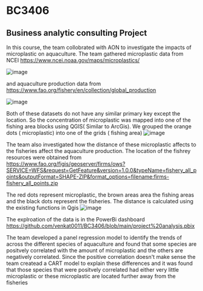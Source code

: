 # BC3406

<!-- ABOUT THE PROJECT -->
## Business analytic consulting Project

In this course, the team collobrated with AON to investigate the impacts of microplastic on aquaculture.
The team gathered microplastic data from NCEI https://www.ncei.noaa.gov/maps/microplastics/ 

![image](https://user-images.githubusercontent.com/76080326/200113906-1b8c91e9-38ea-4819-8aa6-319c802762e1.png)

and aquaculture production data from https://www.fao.org/fishery/en/collection/global_production

![image](https://user-images.githubusercontent.com/76080326/200113896-ad599ba4-dae9-4807-8511-a39169edab96.png)


Both of these datasets do not have any similar primary key except the location. So the concentration of microplastic was mapped into one of the fishing area blocks using QGIS( Similar to ArcGis). We grouped the orange dots ( microplastic) into one of the grids ( fishing area)
![image](https://user-images.githubusercontent.com/76080326/200113952-90dea3b9-b738-49c5-88bb-c252aebfa8db.png)


The team also investigated how the distance of these microplastic affects to the fisheries affect the aquaculture production. The location of the fishrey resources were obtained from https://www.fao.org/figis/geoserver/firms/ows?SERVICE=WFS&request=GetFeature&version=1.0.0&typeName=fishery_all_points&outputFormat=SHAPE-ZIP&format_options=filename:firms-fishery_all_points.zip

The red dots represent microplastic, the brown areas area the fishing areas and the black dots represent the fisheries. The distance is calculated using the existing functions in Qgis
![image](https://user-images.githubusercontent.com/76080326/200114039-c2e629ec-535f-458f-bdd0-05cc94430002.png)














The explroation of the data is in the PowerBi dashboard  https://github.com/venkat0011/BC3406/blob/main/project%20analysis.pbix

The team developed a panel regression model to identify the trends of across the different species of aquaculture and found that some species are positvely correlated with the amount of microplastic and the others are negatively correlated. Since the positive correlation doesn't make sense the team createad a CART model to explain these differences and it was found that those species that were positvely correlated had either very  little microplastic or these microplastic are located further away from the fisheries 
